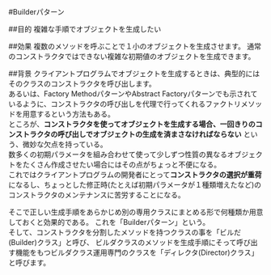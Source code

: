#Builderパターン

##目的
複雑な手順でオブジェクトを生成したい

##効果
複数のメソッドを呼ぶことで１小のオブジェクトを生成させます。
通常のコンストラクタではできない複雑な初期値のオブジェクトを生成できます。

##背景
クライアントプログラムでオブジェクトを生成するときは、典型的にはそのクラスのコンストラクタを呼び出します。  
あるいは、Factory MethodパターンやAbstract Factoryパターンでも示されているように、コンストラクタの呼び出しを代理で行ってくれるファクトリメソッドを用意するという方法もある。  
ところが、**コンストラクタを使ってオブジェクトを生成する場合、一回きりのコンストラクタの呼び出しでオブジェクトの生成を済まさなければならない**
という、微妙な欠点を持っている。  
数多くの初期パラメータを組み合わせて使って少しずつ性質の異なるオブジェクトをたくさん作成させたい場合にはその点がちょっと不便になる。  
これではクライアントプログラムの開発者にとって**コンストラクタの選択が重荷**
になるし、ちょっとした修正時(たとえば初期パラメータが１種類増えたなど)のコンストラクタのメンテナンスに苦労することになる。  

そこで正しい生成手順をあらかじめ別の専用クラスにまとめる形で何種類か用意しておくと効果的である。
これを「Builderパターン」という。  
そして、コンストラクタを分割したメソッドを持つクラスの事を「ビルだ(Builder)クラス」と呼び、
ビルダクラスのメソッドを生成手順にそって呼び出す機能をもつビルダクラス運用専門のクラスを「ディレクタ(Director)クラス」と呼びます。  
